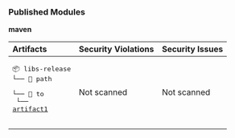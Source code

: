 

<h3>Published Modules</h3>



**maven**



| Artifacts | Security Violations | Security Issues |
| :------------ | :--------------------- | :------------------ |
| <pre>📦 libs-release<br>└── 📁 path<br>    └── 📁 to<br>        └── <a href='https://myplatform.com/ui/repos/tree/General/libs-release/path/to/artifact1?clearFilter=true' target="_blank">artifact1</a><br><br></pre> | Not scanned | Not scanned |
